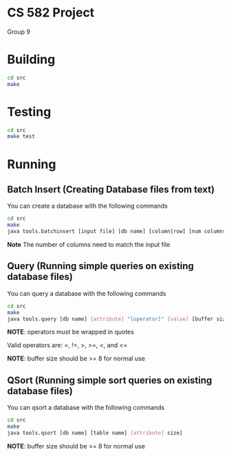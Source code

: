 # CS 582 Project
Group 9

# Building 
``` bash
cd src
make
```

# Testing
``` bash
cd src
make test
```

# Running
## Batch Insert (Creating Database files from text)
You can create a database with the following commands
``` bash
cd src
make
java tools.batchinsert [input file] [db name] [column|row] [num columns]
```
**Note** The number of columns need to match the input file

## Query (Running simple queries on existing database files)
You can query a database with the following commands
``` bash
cd src
make
java tools.query [db name] [attribute] "[operator]" [value] [buffer size]
```
**NOTE**: operators must be wrapped in quotes

Valid operators are: =, !=, >, >=, <, and <=

**NOTE**: buffer size should be >= 8 for normal use

## QSort (Running simple sort queries on existing database files)
You can qsort a database with the following commands
``` bash
cd src
make
java tools.qsort [db name] [table name] [attribute] size]
```

**NOTE**: buffer size should be >= 8 for normal use

